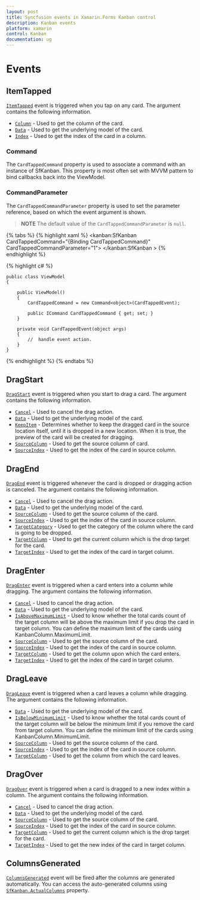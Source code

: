 ```yaml
---
layout: post
title: Syncfusion events in Xamarin.Forms Kanban control
description: Kanban events
platform: xamarin
control: Kanban
documentation: ug
---
```


# Events

## ItemTapped

[`ItemTapped`](https://help.syncfusion.com/cr/xamarin/Syncfusion.SfKanban.XForms.SfKanban.html) event is triggered when you tap on any card. The argument contains the following information.

* [`Column`](https://help.syncfusion.com/cr/xamarin/Syncfusion.SfKanban.XForms.KanbanTappedEventArgs.html#Syncfusion_SfKanban_XForms_KanbanTappedEventArgs_Column)          - Used to get the column of the card.
* [`Data`](https://help.syncfusion.com/cr/xamarin/Syncfusion.SfKanban.XForms.KanbanTappedEventArgs.html#Syncfusion_SfKanban_XForms_KanbanTappedEventArgs_Data) 			- Used to get the underlying model of the card.
* [`Index`](https://help.syncfusion.com/cr/xamarin/Syncfusion.SfKanban.XForms.KanbanTappedEventArgs.html#Syncfusion_SfKanban_XForms_KanbanTappedEventArgs_Index) 			- Used to get the index of the card in a column.

### Command

The `CardTappedCommand` property is used to associate a command with an instance of SfKanban. This property is most often set with MVVM pattern to bind callbacks back into the ViewModel.

### CommandParameter

The `CardTappedCommandParameter` property is used to set the parameter reference, based on which the event argument is shown.

>**NOTE**
The default value of the `CardTappedCommandParameter` is `null`.

{% tabs %}
{% highlight xaml %}
<kanban:SfKanban  CardTappedCommand="{Binding CardTappedCommand}" CardTappedCommandParameter="1">
           <!--Intialize the column-->
</kanban:SfKanban >
{% endhighlight %}

{% highlight c# %}

    public class ViewModel
    {

        public ViewModel()
        {
            CardTappedCommand = new Command<object>(CardTappedEvent);

            public ICommand CardTappedCommand { get; set; }
        }

        private void CardTappedEvent(object args)
        {
            //  handle event action.
        }
    }
{% endhighlight %}
{% endtabs %}

## DragStart

[`DragStart`](https://help.syncfusion.com/cr/xamarin/Syncfusion.SfKanban.XForms.SfKanban.html) event is triggered when you start to drag a card. The argument contains the following information.

* [`Cancel`](https://help.syncfusion.com/cr/xamarin/Syncfusion.SfKanban.XForms.KanbanDragStartEventArgs.html#Syncfusion_SfKanban_XForms_KanbanDragStartEventArgs_Cancel)			- Used to cancel the drag action.
* [`Data`](https://help.syncfusion.com/cr/xamarin/Syncfusion.SfKanban.XForms.KanbanDragEventArgs.html#Syncfusion_SfKanban_XForms_KanbanDragEventArgs_Data)			- Used to get the underlying model of the card.
* [`KeepItem`](https://help.syncfusion.com/cr/xamarin/Syncfusion.SfKanban.XForms.KanbanDragStartEventArgs.html#Syncfusion_SfKanban_XForms_KanbanDragStartEventArgs_KeepItem)		- Determines whether to keep the dragged card in the source location itself, until it is dropped in a new location. When it is true, the preview of the card will be created for dragging.
* [`SourceColumn`](https://help.syncfusion.com/cr/xamarin/Syncfusion.SfKanban.XForms.KanbanDragEventArgs.html#Syncfusion_SfKanban_XForms_KanbanDragEventArgs_SourceColumn) 	- Used to get the source column of card.
* [`SourceIndex`](https://help.syncfusion.com/cr/xamarin/Syncfusion.SfKanban.XForms.KanbanDragEventArgs.html#Syncfusion_SfKanban_XForms_KanbanDragEventArgs_SourceIndex)		- Used to get the index of the card in source column.   

## DragEnd  

[`DragEnd`](https://help.syncfusion.com/cr/xamarin/Syncfusion.SfKanban.XForms.SfKanban.html) event is triggered whenever the card is dropped or dragging action is canceled. The argument contains the following information.

* [`Cancel`](https://help.syncfusion.com/cr/xamarin/Syncfusion.SfKanban.XForms.KanbanDragEndEventArgs.html#Syncfusion_SfKanban_XForms_KanbanDragEndEventArgs_Cancel)			- Used to cancel the drag action.
* [`Data`](https://help.syncfusion.com/cr/xamarin/Syncfusion.SfKanban.XForms.KanbanDragEventArgs.html#Syncfusion_SfKanban_XForms_KanbanDragEventArgs_Data)			- Used to get the underlying model of the card.
* [`SourceColumn`](https://help.syncfusion.com/cr/xamarin/Syncfusion.SfKanban.XForms.KanbanDragEventArgs.html#Syncfusion_SfKanban_XForms_KanbanDragEventArgs_SourceColumn) 	- Used to get the source column of the card.
* [`SourceIndex`](https://help.syncfusion.com/cr/xamarin/Syncfusion.SfKanban.XForms.KanbanDragEventArgs.html#Syncfusion_SfKanban_XForms_KanbanDragEventArgs_SourceIndex)		- Used to get the index of the card in source column.
* [`TargetCategory`](https://help.syncfusion.com/cr/xamarin/Syncfusion.SfKanban.XForms.KanbanDragEndEventArgs.html#Syncfusion_SfKanban_XForms_KanbanDragEndEventArgs_TargetCategory) 	- Used to get the category of the column where the card is going to be dropped.
* [`TargetColumn`](https://help.syncfusion.com/cr/xamarin/Syncfusion.SfKanban.XForms.KanbanDragEndEventArgs.html#Syncfusion_SfKanban_XForms_KanbanDragEndEventArgs_TargetColumn)	- Used to get the current column which is the drop target for the card.
* [`TargetIndex`](https://help.syncfusion.com/cr/xamarin/Syncfusion.SfKanban.XForms.KanbanDragEndEventArgs.html#Syncfusion_SfKanban_XForms_KanbanDragEndEventArgs_TargetIndex)		- Used to get the index of the card in target column.

## DragEnter 

[`DragEnter`](https://help.syncfusion.com/cr/xamarin/Syncfusion.SfKanban.XForms.SfKanban.html) event is triggered when a card enters into a column while dragging. The argument contains the following information.

* [`Cancel`](https://help.syncfusion.com/cr/xamarin/Syncfusion.SfKanban.XForms.KanbanDragEnterEventArgs.html#Syncfusion_SfKanban_XForms_KanbanDragEnterEventArgs_Cancel)				- Used to cancel the drag action.
* [`Data`](https://help.syncfusion.com/cr/xamarin/Syncfusion.SfKanban.XForms.KanbanDragEventArgs.html#Syncfusion_SfKanban_XForms_KanbanDragEventArgs_Data)				- Used to get the underlying model of the card.
* [`IsAboveMaximumLimit`](https://help.syncfusion.com/cr/xamarin/Syncfusion.SfKanban.XForms.KanbanDragEnterEventArgs.html#Syncfusion_SfKanban_XForms_KanbanDragEnterEventArgs_IsAboveMaximumLimit)	- Used to know whether the total cards count of the target column will be above the maximum limit if you drop the card in target column. You can define the maximum limit of the cards using KanbanColumn.MaximumLimit. 
* [`SourceColumn`](https://help.syncfusion.com/cr/xamarin/Syncfusion.SfKanban.XForms.KanbanDragEventArgs.html#Syncfusion_SfKanban_XForms_KanbanDragEventArgs_SourceColumn) 		- Used to get the source column of the card.
* [`SourceIndex`](https://help.syncfusion.com/cr/xamarin/Syncfusion.SfKanban.XForms.KanbanDragEventArgs.html#Syncfusion_SfKanban_XForms_KanbanDragEventArgs_SourceIndex)			- Used to get the index of the card in source column.
* [`TargetColumn`](https://help.syncfusion.com/cr/xamarin/Syncfusion.SfKanban.XForms.KanbanDragEnterEventArgs.html#Syncfusion_SfKanban_XForms_KanbanDragEnterEventArgs_TargetColumn)		- Used to get the column upon which the card enters.
* [`TargetIndex`](https://help.syncfusion.com/cr/xamarin/Syncfusion.SfKanban.XForms.KanbanDragEnterEventArgs.html#Syncfusion_SfKanban_XForms_KanbanDragEnterEventArgs_TargetIndex)			- Used to get the index of the card in target column.

## DragLeave 

[`DragLeave`](https://help.syncfusion.com/cr/xamarin/Syncfusion.SfKanban.XForms.SfKanban.html) event is triggered when a card leaves a column while dragging. The argument contains the following information.

* [`Data`](https://help.syncfusion.com/cr/xamarin/Syncfusion.SfKanban.XForms.KanbanDragEventArgs.html#Syncfusion_SfKanban_XForms_KanbanDragEventArgs_Data)                - Used to get the underlying model of the card.
* [`IsBelowMinimumLimit`](https://help.syncfusion.com/cr/xamarin/Syncfusion.SfKanban.XForms.KanbanDragLeaveEventArgs.html#Syncfusion_SfKanban_XForms_KanbanDragLeaveEventArgs_IsBelowMinimumLimit) - Used to know whether the total cards count of the target column will be below the minimum limit if you remove the card from target column. You can define the minimum limit of the cards using KanbanColumn.MinimumLimit.
* [`SourceColumn`](https://help.syncfusion.com/cr/xamarin/Syncfusion.SfKanban.XForms.KanbanDragEventArgs.html#Syncfusion_SfKanban_XForms_KanbanDragEventArgs_SourceColumn)        - Used to get the source column of the card.
* [`SourceIndex`](https://help.syncfusion.com/cr/xamarin/Syncfusion.SfKanban.XForms.KanbanDragEventArgs.html#Syncfusion_SfKanban_XForms_KanbanDragEventArgs_SourceIndex)         - Used to get the index of the card in source column.
* [`TargetColumn`](https://help.syncfusion.com/cr/xamarin/Syncfusion.SfKanban.XForms.KanbanDragLeaveEventArgs.html#Syncfusion_SfKanban_XForms_KanbanDragLeaveEventArgs_TargetColumn)		- Used to get the column from which the card leaves.

## DragOver

[`DragOver`](https://help.syncfusion.com/cr/xamarin/Syncfusion.SfKanban.XForms.SfKanban.html) event is triggered when a card is dragged to a new index within a column. The argument contains the following information.

* [`Cancel`](https://help.syncfusion.com/cr/xamarin/Syncfusion.SfKanban.XForms.KanbanDragOverEventArgs.html#Syncfusion_SfKanban_XForms_KanbanDragOverEventArgs_Cancel)			- Used to cancel the drag action.
* [`Data`](https://help.syncfusion.com/cr/xamarin/Syncfusion.SfKanban.XForms.KanbanDragEventArgs.html#Syncfusion_SfKanban_XForms_KanbanDragEventArgs_Data)			- Used to get the underlying model of the card.
* [`SourceColumn`](https://help.syncfusion.com/cr/xamarin/Syncfusion.SfKanban.XForms.KanbanDragEventArgs.html#Syncfusion_SfKanban_XForms_KanbanDragEventArgs_SourceColumn) 	- Used to get the source column of the card.
* [`SourceIndex`](https://help.syncfusion.com/cr/xamarin/Syncfusion.SfKanban.XForms.KanbanDragEventArgs.html#Syncfusion_SfKanban_XForms_KanbanDragEventArgs_SourceIndex)		- Used to get the index of the card in source column.
* [`TargetColumn`](https://help.syncfusion.com/cr/xamarin/Syncfusion.SfKanban.XForms.KanbanDragOverEventArgs.html#Syncfusion_SfKanban_XForms_KanbanDragOverEventArgs_TargetColumn)	- Used to get the current column which is the drop target for the card.
* [`TargetIndex`](https://help.syncfusion.com/cr/xamarin/Syncfusion.SfKanban.XForms.KanbanDragOverEventArgs.html#Syncfusion_SfKanban_XForms_KanbanDragOverEventArgs_TargetIndex)		- Used to get the new index of the card in target column.

## ColumnsGenerated 

[`ColumnsGenerated`](https://help.syncfusion.com/cr/xamarin/Syncfusion.SfKanban.XForms.SfKanban.html) event will be fired after the columns are generated automatically. You can access the auto-generated columns using [`SfKanban.ActualColumns`](https://help.syncfusion.com/cr/xamarin/Syncfusion.SfKanban.XForms.SfKanban.html#Syncfusion_SfKanban_XForms_SfKanban_ActualColumns) property.
